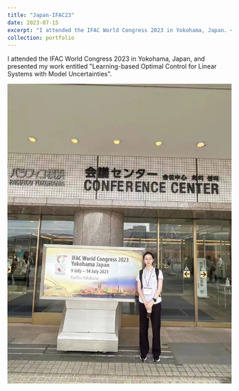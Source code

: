 ```yaml
---
title: "Japan-IFAC23"
date: 2023-07-15
excerpt: "I attended the IFAC World Congress 2023 in Yokohama, Japan. <br/><img src='/images/Japan-IFAC23.jpg' width = '600'>"
collection: portfolio
---
```


I attended the IFAC World Congress 2023 in Yokohama, Japan, and presented my work entitled "Learning-based Optimal Control for Linear Systems with Model Uncertainties".

![在这里插入图片描述](/images/Japan-IFAC23.jpg)
